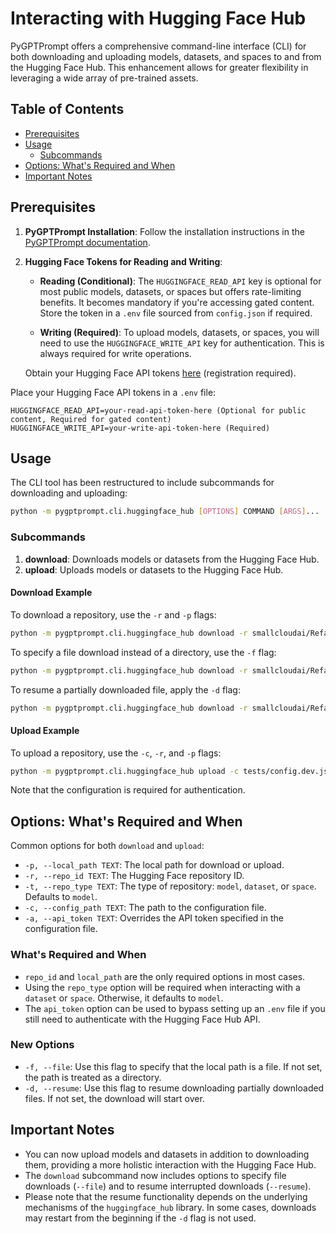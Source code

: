 # Interacting with Hugging Face Hub

PyGPTPrompt offers a comprehensive command-line interface (CLI) for both
downloading and uploading models, datasets, and spaces to and from the Hugging
Face Hub. This enhancement allows for greater flexibility in leveraging a wide
array of pre-trained assets.

## Table of Contents

- [Prerequisites](#prerequisites)
- [Usage](#usage)
  - [Subcommands](#subcommands)
- [Options: What's Required and When](#options-whats-required-and-when)
- [Important Notes](#important-notes)

## Prerequisites

1. **PyGPTPrompt Installation**: Follow the installation instructions in the [PyGPTPrompt documentation](install/user.md).

2. **Hugging Face Tokens for Reading and Writing**:

   - **Reading (Conditional)**: The `HUGGINGFACE_READ_API` key is optional for most public models, datasets, or spaces but offers rate-limiting benefits. It becomes mandatory if you're accessing gated content. Store the token in a `.env` file sourced from `config.json` if required.

   - **Writing (Required)**: To upload models, datasets, or spaces, you will need to use the `HUGGINGFACE_WRITE_API` key for authentication. This is always required for write operations.

   Obtain your Hugging Face API tokens [here](https://huggingface.co/settings/tokens) (registration required).

Place your Hugging Face API tokens in a `.env` file:

```dotenv
HUGGINGFACE_READ_API=your-read-api-token-here (Optional for public content, Required for gated content)
HUGGINGFACE_WRITE_API=your-write-api-token-here (Required)
```

## Usage

The CLI tool has been restructured to include subcommands for downloading and
uploading:

```sh
python -m pygptprompt.cli.huggingface_hub [OPTIONS] COMMAND [ARGS]...
```

### Subcommands

1. **download**: Downloads models or datasets from the Hugging Face Hub.
2. **upload**: Uploads models or datasets to the Hugging Face Hub.

#### Download Example

To download a repository, use the `-r` and `-p` flags:

```sh
python -m pygptprompt.cli.huggingface_hub download -r smallcloudai/Refact-1_6B-fim -p models/smallcloudai/Refact-1_6B-fim
```

To specify a file download instead of a directory, use the `-f` flag:

```sh
python -m pygptprompt.cli.huggingface_hub download -r smallcloudai/Refact-1_6B-fim -p models/smallcloudai/Refact-1_6B-fim/model.safetensors -f
```

To resume a partially downloaded file, apply the `-d` flag:

```sh
python -m pygptprompt.cli.huggingface_hub download -r smallcloudai/Refact-1_6B-fim -p models/smallcloudai/Refact-1_6B-fim/model.safetensors -f -d
```

#### Upload Example

To upload a repository, use the `-c`, `-r`, and `-p` flags:

```sh
python -m pygptprompt.cli.huggingface_hub upload -c tests/config.dev.json -r teleprint-me/refact-1.6B-fim-gguf -p models/smallcloudai/Refact-1_6B-fim/refact-1.6B-fim-q8_0.gguf
```

Note that the configuration is required for authentication.

## Options: What's Required and When

Common options for both `download` and `upload`:

- `-p, --local_path TEXT`: The local path for download or upload.
- `-r, --repo_id TEXT`: The Hugging Face repository ID.
- `-t, --repo_type TEXT`: The type of repository: `model`, `dataset`, or
  `space`. Defaults to `model`.
- `-c, --config_path TEXT`: The path to the configuration file.
- `-a, --api_token TEXT`: Overrides the API token specified in the configuration
  file.

### What's Required and When

- `repo_id` and `local_path` are the only required options in most cases.
- Using the `repo_type` option will be required when interacting with a
  `dataset` or `space`. Otherwise, it defaults to `model`.
- The `api_token` option can be used to bypass setting up an `.env` file if you
  still need to authenticate with the Hugging Face Hub API.

### New Options

- `-f, --file`: Use this flag to specify that the local path is a file. If not set, the path is treated as a directory.
- `-d, --resume`: Use this flag to resume downloading partially downloaded files. If not set, the download will start over.

## Important Notes

- You can now upload models and datasets in addition to downloading them,
  providing a more holistic interaction with the Hugging Face Hub.
- The `download` subcommand now includes options to specify file downloads (`--file`) and to resume interrupted downloads (`--resume`).
- Please note that the resume functionality depends on the underlying mechanisms of the `huggingface_hub` library. In some cases, downloads may restart from the beginning if the `-d` flag is not used.
